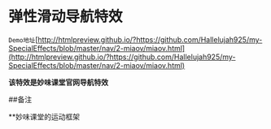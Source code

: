 ﻿# 弹性滑动导航特效

`Demo地址`[http://htmlpreview.github.io/?https://github.com/Hallelujah925/my-SpecialEffects/blob/master/nav/2-miaov/miaov.html](http://htmlpreview.github.io/?https://github.com/Hallelujah925/my-SpecialEffects/blob/master/nav/2-miaov/miaov.html)

**该特效是妙味课堂官网导航特效**

##备注

**妙味课堂的运动框架
